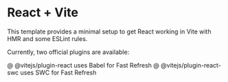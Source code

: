 # React + Vite
This template provides a minimal setup to get React working in Vite with HMR and some ESLint rules.

Currently, two official plugins are available:

 @ @vitejs/plugin-react uses Babel for Fast Refresh
 @ @vitejs/plugin-react-swc uses SWC for Fast Refresh
